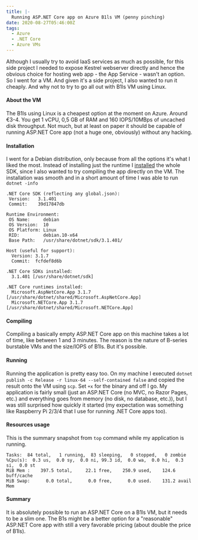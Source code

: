 ```yaml
---
title: |-
  Running ASP.NET Core app on Azure B1ls VM (penny pinching)
date: 2020-08-27T05:46:00Z
tags:
  - Azure
  - .NET Core
  - Azure VMs
---
```

Although I usually try to avoid IaaS services as much as possible, for this side project I needed to expose Kestrel webserver directly and hence the obvious choice for hosting web app - the App Service - wasn't an option. So I went for a VM. And given it's a side project, I also wanted to run it cheaply. And why not to try to go all out with B1ls VM using Linux.

<!-- excerpt -->

#### About the VM

The B1ls using Linux is a cheapest option at the moment on Azure. Around €3-4. You get 1 vCPU, 0,5 GB of RAM and 160 IOPS/10MBps of uncached disk throughput. Not much, but at least on paper it should be capable of running ASP.NET Core app (not a huge one, obviously) without any hacking.

#### Installation

I went for a Debian distribution, only because from all the options it's what I liked the most. Instead of installing just the runtime I [installed][1] the whole SDK, since I also wanted to try compiling the app directly on the VM. The installation was smooth and in a short amount of time I was able to run `dotnet -info`

```text
.NET Core SDK (reflecting any global.json):
 Version:   3.1.401
 Commit:    39d17847db

Runtime Environment:
 OS Name:     debian
 OS Version:  10
 OS Platform: Linux
 RID:         debian.10-x64
 Base Path:   /usr/share/dotnet/sdk/3.1.401/

Host (useful for support):
  Version: 3.1.7
  Commit:  fcfdef8d6b

.NET Core SDKs installed:
  3.1.401 [/usr/share/dotnet/sdk]

.NET Core runtimes installed:
  Microsoft.AspNetCore.App 3.1.7 [/usr/share/dotnet/shared/Microsoft.AspNetCore.App]
  Microsoft.NETCore.App 3.1.7 [/usr/share/dotnet/shared/Microsoft.NETCore.App]
```

#### Compiling

Compiling a basically empty ASP.NET Core app on this machine takes a lot of time, like between 1 and 3 minutes. The reason is the nature of B-series burstable VMs and the size/IOPS of B1ls. But it's possible.

#### Running

Running the application is pretty easy too. On my machine I executed  `dotnet publish -c Release -r linux-64 --self-contained false` and copied the result onto the VM using `scp`. Set `+x` for the binary and off I go. My application is fairly small (just an ASP.NET Core (no MVC, no Razor Pages, etc.) and everything goes from memory (no disk, no database, etc.)), but I was still surprised how quickly it started (my expectation was something like Raspberry Pi 2/3/4 that I use for running .NET Core apps too). 

#### Resources usage

This is the summary snapshot from `top` command while my application is running.

```text
Tasks:  84 total,   1 running,  83 sleeping,   0 stopped,   0 zombie
%Cpu(s):  0.3 us,  0.0 sy,  0.0 ni, 99.3 id,  0.0 wa,  0.0 hi,  0.3 si,  0.0 st
MiB Mem :    397.5 total,     22.1 free,    250.9 used,    124.6 buff/cache
MiB Swap:      0.0 total,      0.0 free,      0.0 used.    131.2 avail Mem
```

#### Summary

It is absolutely possible to run an ASP.NET Core on a B1ls VM, but it needs to be a slim one. The B1s might be a better option for a "reasonable" ASP.NET Core app with still a very favorable pricing (about double the price of B1ls).

[1]: https://docs.microsoft.com/en-us/dotnet/core/install/linux-debian